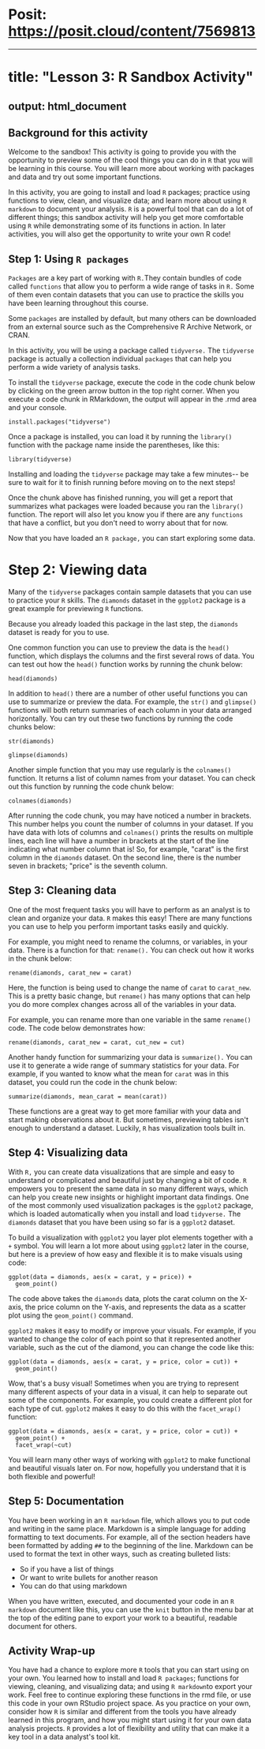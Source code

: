 # Posit: https://posit.cloud/content/7569813
---
# title: "Lesson 3: R Sandbox Activity"
output: html_document
---

## Background for this activity
Welcome to the sandbox! This activity is going to provide you with the opportunity to preview some of the cool things you can do in `R` that you will be learning in this course. You will learn more about working with packages and data and try out some important functions.  

In this activity, you are going to install and load `R` packages; practice using functions to view, clean, and visualize data; and learn more about using `R markdown` to document your analysis. `R` is a powerful tool that can do a lot of different things; this sandbox activity will help you get more comfortable using `R` while demonstrating some of its functions in action. In later activities, you will also get the opportunity to write your own R code!   

## Step 1: Using `R packages`
`Packages` are a key part of working with `R.`They contain bundles of code called `functions` that allow you to perform a wide range of tasks in `R.` Some of them even contain datasets that you can use to practice the skills you have been learning throughout this course.

Some `packages` are installed by default, but many others can be downloaded from an external source such as the Comprehensive R Archive Network, or CRAN.

In this activity, you will be using a package called `tidyverse.` The `tidyverse` package is actually a collection individual `packages` that can help you perform a wide variety of analysis tasks.

To install the `tidyverse` package, execute the code in the code chunk below by clicking on the green arrow button in the top right corner. When you execute a code chunk in RMarkdown, the output will appear in the .rmd area and your console.

```{r}
install.packages("tidyverse")
```

Once a package is installed, you can load it by running the `library()` function with the package name inside the parentheses, like this:

```{r}
library(tidyverse)
```

Installing and loading the `tidyverse` package may take a few minutes-- be sure to wait for it to finish running before moving on to the next steps!

Once the chunk above has finished running, you will get a report that summarizes what packages were loaded because you ran the `library()` function. The report will also let you know you if there are any `functions` that have a conflict, but you don't need to worry about that for now.  

Now that you have loaded an `R package,` you can start exploring some data. 

# Step 2: Viewing data

Many of the `tidyverse` packages contain sample datasets that you can use to practice your `R` skills. The `diamonds` dataset in the `ggplot2` package is a great example for previewing `R` functions. 

Because you already loaded this package in the last step, the `diamonds` dataset is ready for you to use.

One common function you can use to preview the data is the `head()` function, which displays the columns and the first several rows of data. You can test out how the `head()` function works by running the chunk below:

```{r}
head(diamonds)
```

In addition to `head()` there are a number of other useful functions you can use to summarize or preview the data. For example, the `str()` and `glimpse()` functions will both return summaries of each column in your data arranged horizontally. You can try out these two functions by running the code chunks below:

```{r}
str(diamonds)
```

```{r}
glimpse(diamonds)
```

Another simple function that you may use regularly is the `colnames()` function. It returns a list of column names from your dataset. You can check out this function by running the code chunk below:

```{r}
colnames(diamonds)
```

After running the code chunk, you may have noticed a number in brackets. This number helps you count the number of columns in your dataset. If you have data with lots of columns and `colnames()` prints the results on multiple lines, each line will have a number in brackets at the start of the line indicating what number column that is! So, for example, "carat" is the first column in the `diamonds` dataset. On the second line, there is the number seven in brackets; "price" is the seventh column. 

## Step 3: Cleaning data

One of the most frequent tasks you will have to perform as an analyst is to clean and organize your data. `R` makes this easy! There are many functions you can use to help you perform important tasks easily and quickly. 

For example, you might need to rename the columns, or variables, in your data. There is a function for that: `rename().` You can check out how it works in the chunk below:

```{r}
rename(diamonds, carat_new = carat)
```

Here, the function is being used to change the name of `carat` to `carat_new`. This is a pretty basic change, but `rename()` has many options that can help you do more complex changes across all of the variables in your data.

For example, you can rename more than one variable in the same `rename()` code. The code below demonstrates how:

```{r}
rename(diamonds, carat_new = carat, cut_new = cut)
```

Another handy function for summarizing your data is `summarize().` You can use it to generate a wide range of summary statistics for your data. For example, if you wanted to know what the mean for `carat` was in this dataset, you could run the code in the chunk below:

```{r}
summarize(diamonds, mean_carat = mean(carat))
```

These functions are a great way to get more familiar with your data and start making observations about it. But sometimes, previewing tables isn't enough to understand a dataset. Luckily, `R` has visualization tools built in. 

## Step 4: Visualizing data
With `R,` you can create data visualizations that are simple and easy to understand or complicated and beautiful just by changing a bit of code. `R` empowers you to present the same data in so many different ways, which can help you create new insights or highlight important data findings.  One of the most commonly used visualization packages is the `ggplot2` package, which is loaded automatically when you install and load `tidyverse.` The `diamonds` dataset that you have been using so far is a `ggplot2` dataset.

To build a visualization with `ggplot2` you layer plot elements together with a `+` symbol. You will learn a lot more about using `ggplot2` later in the course, but here is a preview of how easy and flexible it is to make visuals using code:

```{r}
ggplot(data = diamonds, aes(x = carat, y = price)) +
  geom_point()
```

The code above takes the `diamonds` data, plots the carat column on the X-axis, the price column on the Y-axis, and represents the data as a scatter plot using the `geom_point()` command. 

`ggplot2` makes it easy to modify or improve your visuals. For example, if you wanted to change the color of each point so that it represented another variable, such as the cut of the diamond, you can change the code like this:

```{r}
ggplot(data = diamonds, aes(x = carat, y = price, color = cut)) +
  geom_point()
```

Wow, that's a busy visual! Sometimes when you are trying to represent many different aspects of your data in a visual, it can help to separate out some of the components. For example, you could create a different plot for each type of cut. `ggplot2` makes it easy to do this with the `facet_wrap()` function:

```{r}
ggplot(data = diamonds, aes(x = carat, y = price, color = cut)) +
  geom_point() +
  facet_wrap(~cut)
```

You will learn many other ways of working with `ggplot2` to make functional and beautiful visuals later on. For now, hopefully you understand that it is both flexible and powerful!

## Step 5: Documentation

You have been working in an `R markdown` file, which allows you to put code and writing in the same place. Markdown is a simple language for adding formatting to text documents. For example, all of the section headers have been formatted by adding `##` to the beginning of the line. Markdown can be used to format the text in other ways, such as creating bulleted lists:

- So if you have a list of things
- Or want to write bullets for another reason
- You can do that using markdown

When you have written, executed, and documented your code in an `R markdown` document like this, you can use the `knit` button in the menu bar at the top of the editing pane to export your work to a beautiful, readable document for others. 

## Activity Wrap-up
You have had a chance to explore more `R` tools that you can start using on your own. 
You learned how to install and load `R packages`; functions for viewing, cleaning, and visualizing data; and using `R markdown`to export your work. Feel free to continue exploring these functions in the rmd file, or use this code in your own RStudio project space. As you practice on your own, consider how `R` is similar and different from the tools you have already learned in this program, and how you might start using it for your own data analysis projects. `R` provides a lot of flexibility and utility that can make it a key tool in a data analyst's tool kit.
